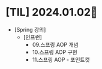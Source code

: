 # [TIL] 2024.01.02📒

* [Spring 강의]
  * [인프런]
      * 09.스프링 AOP 개념
      * 10.스프링 AOP 구현
      * 11.스프링 AOP - 포인트컷

